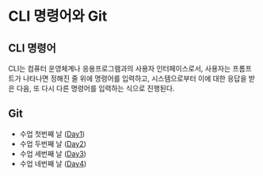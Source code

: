 # CLI 명령어와 Git
## CLI 명령어
CLI는 컴퓨터 운영체계나 응용프로그램과의 사용자 인터페이스로서, 사용자는 프롬프트가 나타나면 정해진 줄 위에 명령어를 입력하고, 시스템으로부터 이에 대한 응답을 받은 다음, 또 다시 다른 명령어를 입력하는 식으로 진행된다.
## Git
- 수업 첫번째 날 ([Day1](day1/day1.md))
- 수업 두번째 날 ([Day2](day2/day2.md))
- 수업 세번째 날 ([Day3](day3/day3.md))
- 수업 네번째 날 ([Day4](day4/day4.md))